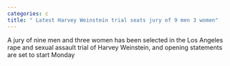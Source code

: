 ```yaml
---
categories: c
title: " Latest Harvey Weinstein trial seats jury of 9 men 3 women"
---
```

A jury of nine men and three women has been selected in the Los Angeles rape and sexual assault trial of Harvey Weinstein, and opening statements are set to start Monday